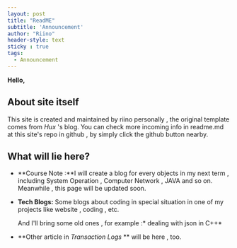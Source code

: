```yaml
---
layout: post
title: "ReadME"
subtitle: 'Announcement'
author: "Riino"
header-style: text
sticky : true
tags:
  - Announcement
---
```


**Hello,**

## About site itself

This site is created and maintained by riino personally , the original template comes from *Hux* 's blog. You can check more incoming info in readme.md at this site's repo in github , by simply click the github button nearby.

## What will lie here?

- **Course Note :**I will create a blog for every objects in my next term , including System Operation , Computer Network , JAVA  and so on. Meanwhile , this page will be updated soon.

- **Tech Blogs:** Some blogs about coding in special situation in one of my projects like website , coding , etc.

  And I'll bring some old ones , for example :* dealing with json in C++*

- **Other article in *Transaction Logs* ** will be here , too.